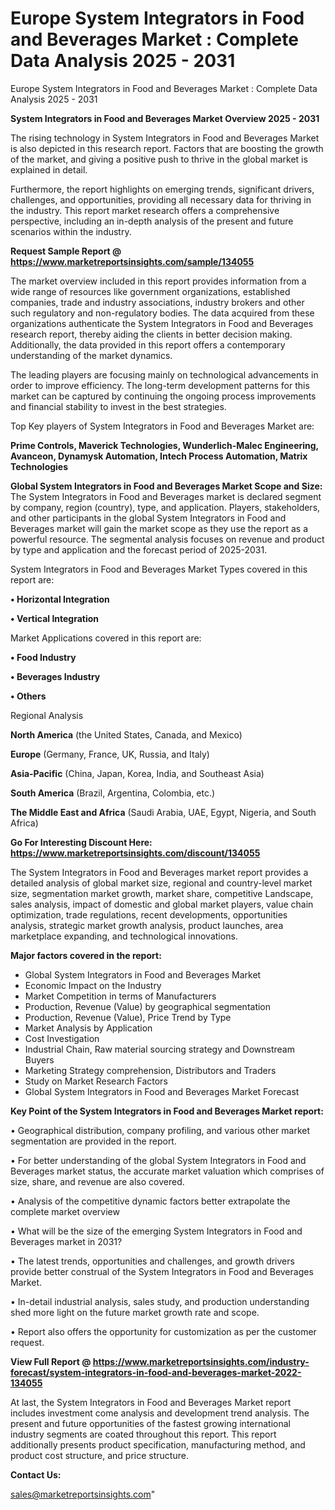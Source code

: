 # Europe System Integrators in Food and Beverages Market : Complete Data Analysis 2025 - 2031
Europe System Integrators in Food and Beverages Market : Complete Data Analysis 2025 - 2031

<Strong> System Integrators in Food and Beverages Market Overview 2025 - 2031</strong>

The rising technology in System Integrators in Food and Beverages Market is also depicted in this research report. Factors that are boosting the growth of the market, and giving a positive push to thrive in the global market is explained in detail.

Furthermore, the report highlights on emerging trends, significant drivers, challenges, and opportunities, providing all necessary data for thriving in the industry. This report market research offers a comprehensive perspective, including an in-depth analysis of the present and future scenarios within the industry.

<strong>Request Sample Report @ <a href=https://www.marketreportsinsights.com/sample/134055>https://www.marketreportsinsights.com/sample/134055</a></strong>

The market overview included in this report provides information from a wide range of resources like government organizations, established companies, trade and industry associations, industry brokers and other such regulatory and non-regulatory bodies. The data acquired from these organizations authenticate the System Integrators in Food and Beverages research report, thereby aiding the clients in better decision making. Additionally, the data provided in this report offers a contemporary understanding of the market dynamics.

The leading players are focusing mainly on technological advancements in order to improve efficiency. The long-term development patterns for this market can be captured by continuing the ongoing process improvements and financial stability to invest in the best strategies.

Top Key players of System Integrators in Food and Beverages Market are:

<strong>Prime Controls, Maverick Technologies, Wunderlich-Malec Engineering, Avanceon, Dynamysk Automation, Intech Process Automation, Matrix Technologies</strong>

<strong><b>Global System Integrators in Food and Beverages Market Scope and Size:</b></strong>
The System Integrators in Food and Beverages market is declared segment by company, region (country), type, and application. Players, stakeholders, and other participants in the global System Integrators in Food and Beverages market will gain the market scope as they use the report as a powerful resource. The segmental analysis focuses on revenue and product by type and application and the forecast period of 2025-2031.

System Integrators in Food and Beverages Market Types covered in this report are:

<strong>• Horizontal Integration

• Vertical Integration</strong>

Market Applications covered in this report are:

<strong>• Food Industry

• Beverages Industry

• Others</strong> 

Regional Analysis

<strong>North America</strong> (the United States, Canada, and Mexico)

<strong>Europe</strong> (Germany, France, UK, Russia, and Italy)

<strong>Asia-Pacific</strong> (China, Japan, Korea, India, and Southeast Asia)

<strong>South America</strong> (Brazil, Argentina, Colombia, etc.)

<strong>The Middle East and Africa</strong> (Saudi Arabia, UAE, Egypt, Nigeria, and South Africa)

<strong>Go For Interesting Discount Here: <a href=https://www.marketreportsinsights.com/discount/134055>https://www.marketreportsinsights.com/discount/134055</a></strong>

The System Integrators in Food and Beverages market report provides a detailed analysis of global market size, regional and country-level market size, segmentation market growth, market share, competitive Landscape, sales analysis, impact of domestic and global market players, value chain optimization, trade regulations, recent developments, opportunities analysis, strategic market growth analysis, product launches, area marketplace expanding, and technological innovations.

<strong><b>Major factors covered in the report:</b></strong>
<ul>
  <li>Global System Integrators in Food and Beverages Market </li>
  <li>Economic Impact on the Industry</li>
  <li>Market Competition in terms of Manufacturers</li>
  <li>Production, Revenue (Value) by geographical segmentation</li>
  <li>Production, Revenue (Value), Price Trend by Type</li>
  <li>Market Analysis by Application</li>
  <li>Cost Investigation</li>
  <li>Industrial Chain, Raw material sourcing strategy and Downstream Buyers</li>
  <li>Marketing Strategy comprehension, Distributors and Traders</li>
  <li>Study on Market Research Factors</li>
  <li>Global System Integrators in Food and Beverages Market Forecast</li>
</ul>

<strong><b>Key Point of the System Integrators in Food and Beverages Market report:</b></strong>

• Geographical distribution, company profiling, and various other market segmentation are provided in the report.

• For better understanding of the global System Integrators in Food and Beverages market status, the accurate market valuation which comprises of size, share, and revenue are also covered.

• Analysis of the competitive dynamic factors better extrapolate the complete market overview

• What will be the size of the emerging System Integrators in Food and Beverages market in 2031?

• The latest trends, opportunities and challenges, and growth drivers provide better construal of the System Integrators in Food and Beverages Market.

• In-detail industrial analysis, sales study, and production understanding shed more light on the future market growth rate and scope.

• Report also offers the opportunity for customization as per the customer request.

<strong><b>View Full Report @ <a href=https://www.marketreportsinsights.com/industry-forecast/system-integrators-in-food-and-beverages-market-2022-134055>https://www.marketreportsinsights.com/industry-forecast/system-integrators-in-food-and-beverages-market-2022-134055</a></b></strong>


At last, the System Integrators in Food and Beverages Market report includes investment come analysis and development trend analysis. The present and future opportunities of the fastest growing international industry segments are coated throughout this report. This report additionally presents product specification, manufacturing method, and product cost structure, and price structure.

<strong>Contact Us:</strong>

sales@marketreportsinsights.com"
